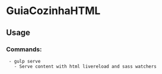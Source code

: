 # GuiaCozinhaHTML

## Usage

### Commands:
     - gulp serve
       - Serve content with html livereload and sass watchers
